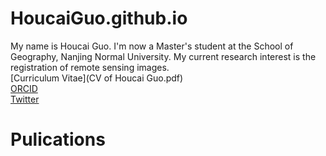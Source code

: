 # HoucaiGuo.github.io
  My name is Houcai Guo. I'm now a Master's student at the School of Geography, Nanjing Normal University. My current research interest is the registration of remote sensing images.  
  [Curriculum Vitae](CV of Houcai Guo.pdf)  
  [ORCID](https://orcid.org/0000-0001-8275-5316)  
  [Twitter](https://twitter.com/naivechild_ghc)  
# Pulications



